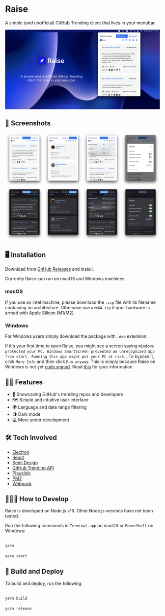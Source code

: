 # Raise

A simple (and unofficial) GitHub Trending client that lives in your menubar.

![Raise App Screenshots](./static/screenshots/banner.png)

## 📸 Screenshots

![Raise App Screenshots](./static/screenshots/ui.png)

## 🖥 Installation

Download from [GitHub Releases](https://github.com/meetyan/raise/releases) and install.

Currently Raise can run on macOS and Windows machines.

### macOS

If you use an Intel machine, please download the `.zip` file with its filename containing no architecture. Otherwise use `arm64.zip` if your hardware is armed with Apple Silicon (M1/M2).

### Windows

For Windows users simply download the package with `.exe` extension.

If it's your first time to open Raise, you might see a screen saying `Windows protected your PC. Windows SmartScreen prevented an unrecognized app from start. Running this app might put your PC at risk.`. To bypass it, click `More Info` and then click `Run anyway`. This is simply because Raise on Windows is not yet [code signed](https://www.electronjs.org/docs/latest/tutorial/code-signing). Read [this](https://stackoverflow.com/questions/48946680/how-to-avoid-the-windows-defender-smartscreen-prevented-an-unrecognized-app-fro) for your information.

## 🙌🏻 Features

- 🌠 Showcasing GitHub's trending repos and developers
- 🗺 Simple and intuitive user interface
- 🌍 Language and date range filtering
- 🌗 Dark mode
- 💻 More under development

## 🛠 Tech Involved

- [Electron](https://electronjs.org/)
- [React](https://reactjs.org/)
- [Semi Design](https://semi.design/)
- [GitHub Trending API](https://github.com/huchenme/github-trending-api)
- [Plausible](https://plausible.io/)
- [PM2](https://pm2.keymetrics.io/)
- [Webpack](https://webpack.js.org/)

## 🧑🏻‍💻 How to Develop

Raise is developed on Node.js v16. Other Node.js versions have not been tested.

Run the following commands in `Terminal.app` on macOS or `PowerShell` on Windows:

```bash

yarn

yarn start

```

## 📢 Build and Deploy

To build and deploy, run the following:

```bash

yarn build

yarn release

```

